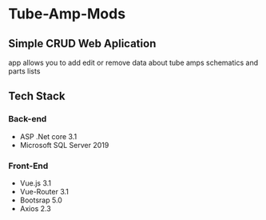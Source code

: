 # Tube-Amp-Mods

## Simple CRUD Web Aplication
app allows you to add edit or remove data about tube amps schematics and parts lists 
## Tech Stack
### Back-end
* ASP .Net core 3.1
* Microsoft SQL Server 2019
### Front-End
* Vue.js 3.1
* Vue-Router 3.1
* Bootsrap 5.0
* Axios 2.3

